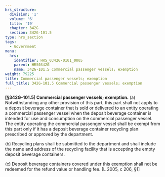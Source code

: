 ```yaml
---
hrs_structure:
  division: '1'
  volume: '6'
  title: '19'
  chapter: 342G
  section: 342G-101.5
type: hrs_section
tags:
  - Government
menu:
  hrs:
    identifier: HRS_0342G-0101_0005
    parent: HRS0342G
    name: 342G-101.5 Commercial passenger vessels; exemption
weight: 79225
title: Commercial passenger vessels; exemption
full_title: 342G-101.5 Commercial passenger vessels; exemption
---
```

**[§342G-101.5] Commercial passenger vessels; exemption.** (a) Notwithstanding any other provision of this part, this part shall not apply to a deposit beverage container that is sold or delivered to an entity operating a commercial passenger vessel when the deposit beverage container is intended for use and consumption on the commercial passenger vessel. The entity operating the commercial passenger vessel shall be exempt from this part only if it has a deposit beverage container recycling plan prescribed or approved by the department.

(b) Recycling plans shall be submitted to the department and shall include the name and address of the recycling facility that is accepting the empty deposit beverage containers.

(c) Deposit beverage containers covered under this exemption shall not be redeemed for the refund value or handling fee. [L 2005, c 206, §1]